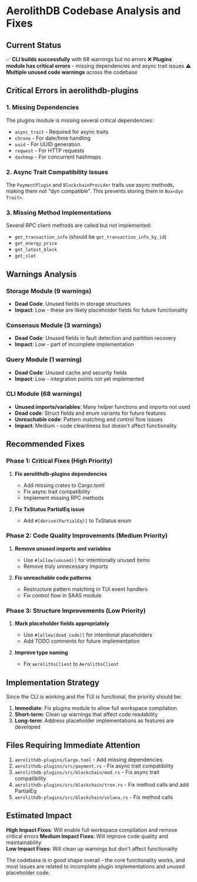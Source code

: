 # AerolithDB Codebase Analysis and Fixes

## Current Status
✅ **CLI builds successfully** with 68 warnings but no errors
❌ **Plugins module has critical errors** - missing dependencies and async trait issues
⚠️ **Multiple unused code warnings** across the codebase

## Critical Errors in aerolithdb-plugins

### 1. Missing Dependencies
The plugins module is missing several critical dependencies:
- `async_trait` - Required for async traits
- `chrono` - For date/time handling
- `uuid` - For UUID generation
- `reqwest` - For HTTP requests
- `dashmap` - For concurrent hashmaps

### 2. Async Trait Compatibility Issues
The `PaymentPlugin` and `BlockchainProvider` traits use async methods, making them not "dyn compatible". This prevents storing them in `Box<dyn Trait>`.

### 3. Missing Method Implementations
Several RPC client methods are called but not implemented:
- `get_transaction_info` (should be `get_transaction_info_by_id`)
- `get_energy_price`
- `get_latest_block`
- `get_slot`

## Warnings Analysis

### Storage Module (9 warnings)
- **Dead Code**: Unused fields in storage structures
- **Impact**: Low - these are likely placeholder fields for future functionality

### Consensus Module (3 warnings)  
- **Dead Code**: Unused fields in fault detection and partition recovery
- **Impact**: Low - part of incomplete implementation

### Query Module (1 warning)
- **Dead Code**: Unused cache and security fields
- **Impact**: Low - integration points not yet implemented

### CLI Module (68 warnings)
- **Unused imports/variables**: Many helper functions and imports not used
- **Dead code**: Struct fields and enum variants for future features
- **Unreachable code**: Pattern matching and control flow issues
- **Impact**: Medium - code cleanliness but doesn't affect functionality

## Recommended Fixes

### Phase 1: Critical Fixes (High Priority)

1. **Fix aerolithdb-plugins dependencies**
   - Add missing crates to Cargo.toml
   - Fix async trait compatibility
   - Implement missing RPC methods

2. **Fix TxStatus PartialEq issue**
   - Add `#[derive(PartialEq)]` to TxStatus enum

### Phase 2: Code Quality Improvements (Medium Priority)

1. **Remove unused imports and variables**
   - Use `#[allow(unused)]` for intentionally unused items
   - Remove truly unnecessary imports

2. **Fix unreachable code patterns**
   - Restructure pattern matching in TUI event handlers
   - Fix control flow in SAAS module

### Phase 3: Structure Improvements (Low Priority)

1. **Mark placeholder fields appropriately**
   - Use `#[allow(dead_code)]` for intentional placeholders
   - Add TODO comments for future implementation

2. **Improve type naming**
   - Fix `aerolithsClient` to `AerolithsClient`

## Implementation Strategy

Since the CLI is working and the TUI is functional, the priority should be:

1. **Immediate**: Fix plugins module to allow full workspace compilation
2. **Short-term**: Clean up warnings that affect code readability
3. **Long-term**: Address placeholder implementations as features are developed

## Files Requiring Immediate Attention

1. `aerolithdb-plugins/Cargo.toml` - Add missing dependencies
2. `aerolithdb-plugins/src/payment.rs` - Fix async trait compatibility
3. `aerolithdb-plugins/src/blockchain/mod.rs` - Fix async trait compatibility  
4. `aerolithdb-plugins/src/blockchain/tron.rs` - Fix method calls and add PartialEq
5. `aerolithdb-plugins/src/blockchain/solana.rs` - Fix method calls

## Estimated Impact

**High Impact Fixes**: Will enable full workspace compilation and remove critical errors
**Medium Impact Fixes**: Will improve code quality and maintainability  
**Low Impact Fixes**: Will clean up warnings but don't affect functionality

The codebase is in good shape overall - the core functionality works, and most issues are related to incomplete plugin implementations and unused placeholder code.
